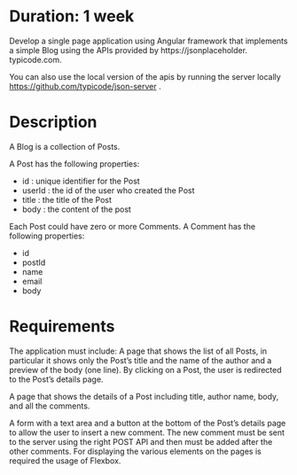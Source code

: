# Duration: 1 week
Develop a single page application using Angular framework that implements a simple Blog using the APIs provided by https://jsonplaceholder.
typicode.com. 

You can also use the local version of the apis by running the server locally https://github.com/typicode/json-server .
# Description

A Blog is a collection of Posts.

A Post has the following properties:
- id : unique identifier for the Post
- userId : the id of the user who created the Post
- title : the title of the Post
- body : the content of the post

Each Post could have zero or more Comments. A Comment has the following properties:
- id
- postId
- name
- email
- body

# Requirements
The application must include:
A page that shows the list of all Posts, in particular it shows only the Post’s title and the name of the author and a preview of the body (one line).
By clicking on a Post, the user is redirected to the Post’s details page.

A page that shows the details of a Post including title, author name, body, and all the comments.

A form with a text area and a button at the bottom of the Post’s details page to allow the user to insert a new comment. The new
comment must be sent to the server using the right POST API and then must be added after the other comments.
For displaying the various elements on the pages is required the usage of Flexbox.
